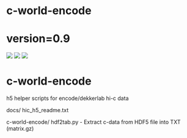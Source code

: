 # c-world-encode
# version=0.9

<img src="http://my5C.umassmed.edu/images/umasslogo.gif">
<img src="http://my5C.umassmed.edu/images/dekkerlabbioinformatics.gif">
<img src="http://my5C.umassmed.edu/images/3DG.png">

# c-world-encode

h5 helper scripts for encode/dekkerlab hi-c data

docs/
	hic_h5_readme.txt

c-world-encode/
	hdf2tab.py - Extract c-data from HDF5 file into TXT (matrix.gz)
